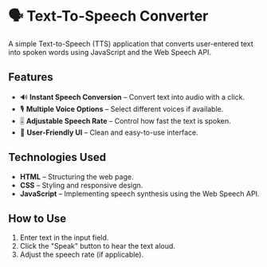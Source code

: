# 🗣️ Text-To-Speech Converter

A simple Text-to-Speech (TTS) application that converts user-entered text into spoken words using JavaScript and the Web Speech API.

## Features

- 🔊 **Instant Speech Conversion** – Convert text into audio with a click.
- 🎙️ **Multiple Voice Options** – Select different voices if available.
- 🎚️ **Adjustable Speech Rate** – Control how fast the text is spoken.
- 🎨 **User-Friendly UI** – Clean and easy-to-use interface.

## Technologies Used

- **HTML** – Structuring the web page.
- **CSS** – Styling and responsive design.
- **JavaScript** – Implementing speech synthesis using the Web Speech API.

## How to Use

1. Enter text in the input field.
2. Click the "Speak" button to hear the text aloud.
3. Adjust the speech rate (if applicable).
